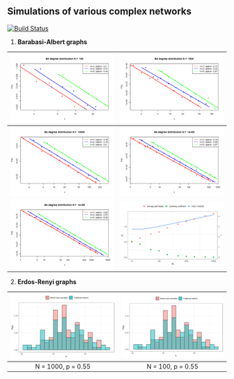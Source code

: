 ## Simulations of various complex networks

[![Build Status](https://travis-ci.com/robertjankowski/complex-networks.svg?token=xJWSE2zxzWsgsf4jc3ef&branch=master)](https://travis-ci.com/robertjankowski/complex-networks)

1. **Barabasi-Albert graphs**

|  ![ba_n=100](figures/ba_n=100.png)    |   ![ba_n=1000](figures/ba_n=1000.png)	|
|:-----------------------------------:	|:----------------------------------:	|
|  ![ba_n=10000](figures/ba_n=10000.png) 	|   ![ba_n=100000](figures/ba_n=100000.png)	|
|   ![ba_n=1000000](figures/ba_n=1000000.png)	|   <img src="figures/ba_clustering_average_path.png" alt="ba_c_avg" width="600"/>	|

2. **Erdos-Renyi graphs**

| <img src="figures/er_mc_vs_traditional.png" alt="er_mc_vs_traditional_v2.png" width="650"/> | <img src="figures/er_mc_vs_traditional.png" alt="er_mc_vs_traditional.png" width="650"/> |
| :-----------------------------------------------: | :---------------------------------------------: |
| N = 1000, p = 0.55                     |  N = 100, p = 0.55                          |

